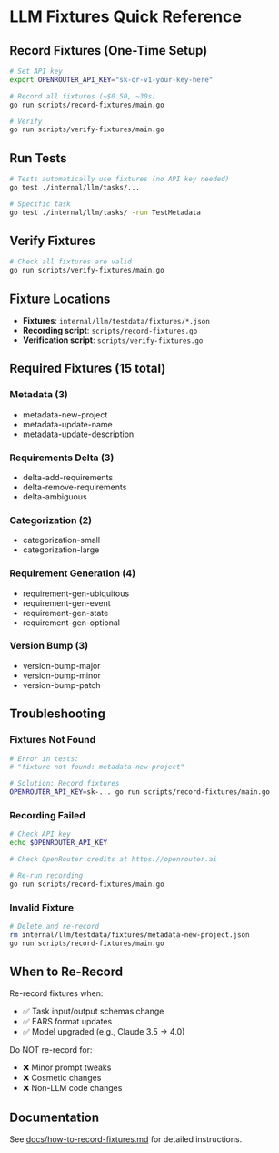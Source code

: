 # LLM Fixtures Quick Reference

## Record Fixtures (One-Time Setup)

```bash
# Set API key
export OPENROUTER_API_KEY="sk-or-v1-your-key-here"

# Record all fixtures (~$0.50, ~30s)
go run scripts/record-fixtures/main.go

# Verify
go run scripts/verify-fixtures/main.go
```

## Run Tests

```bash
# Tests automatically use fixtures (no API key needed)
go test ./internal/llm/tasks/...

# Specific task
go test ./internal/llm/tasks/ -run TestMetadata
```

## Verify Fixtures

```bash
# Check all fixtures are valid
go run scripts/verify-fixtures/main.go
```

## Fixture Locations

- **Fixtures**: `internal/llm/testdata/fixtures/*.json`
- **Recording script**: `scripts/record-fixtures.go`
- **Verification script**: `scripts/verify-fixtures.go`

## Required Fixtures (15 total)

### Metadata (3)
- metadata-new-project
- metadata-update-name
- metadata-update-description

### Requirements Delta (3)
- delta-add-requirements
- delta-remove-requirements
- delta-ambiguous

### Categorization (2)
- categorization-small
- categorization-large

### Requirement Generation (4)
- requirement-gen-ubiquitous
- requirement-gen-event
- requirement-gen-state
- requirement-gen-optional

### Version Bump (3)
- version-bump-major
- version-bump-minor
- version-bump-patch

## Troubleshooting

### Fixtures Not Found
```bash
# Error in tests:
# "fixture not found: metadata-new-project"

# Solution: Record fixtures
OPENROUTER_API_KEY=sk-... go run scripts/record-fixtures/main.go
```

### Recording Failed
```bash
# Check API key
echo $OPENROUTER_API_KEY

# Check OpenRouter credits at https://openrouter.ai

# Re-run recording
go run scripts/record-fixtures/main.go
```

### Invalid Fixture
```bash
# Delete and re-record
rm internal/llm/testdata/fixtures/metadata-new-project.json
go run scripts/record-fixtures/main.go
```

## When to Re-Record

Re-record fixtures when:
- ✅ Task input/output schemas change
- ✅ EARS format updates
- ✅ Model upgraded (e.g., Claude 3.5 → 4.0)

Do NOT re-record for:
- ❌ Minor prompt tweaks
- ❌ Cosmetic changes
- ❌ Non-LLM code changes

## Documentation

See [docs/how-to-record-fixtures.md](../docs/how-to-record-fixtures.md) for detailed instructions.
